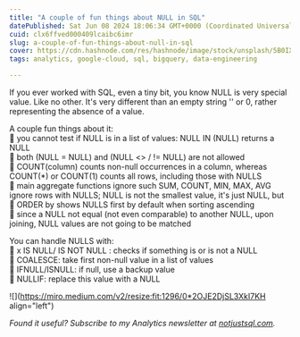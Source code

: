 ```yaml
---
title: "A couple of fun things about NULL in SQL"
datePublished: Sat Jun 08 2024 18:06:34 GMT+0000 (Coordinated Universal Time)
cuid: clx6ffved000409lcaibc6imr
slug: a-couple-of-fun-things-about-null-in-sql
cover: https://cdn.hashnode.com/res/hashnode/image/stock/unsplash/5B0IXL2wAQ0/upload/8e1160c407fda3b5b40f000a2369760c.jpeg
tags: analytics, google-cloud, sql, bigquery, data-engineering

---
```


If you ever worked with SQL, even a tiny bit, you know NULL is very special value. Like no other. It's very different than an empty string '' or 0, rather representing the absence of a value.

A couple fun things about it:  
🔹 you cannot test if NULL is in a list of values: NULL IN (NULL) returns a NULL  
🔹 both (NULL = NULL) and (NULL &lt;&gt; / != NULL) are not allowed  
🔹 COUNT(column) counts non-null occurrences in a column, whereas  
COUNT(\*) or COUNT(1) counts all rows, including those with NULLS  
🔹 main aggregate functions ignore such SUM, COUNT, MIN, MAX, AVG ignore rows with NULLS; NULL is not the smallest value, it's just NULL, but  
🔹 ORDER by shows NULLS first by default when sorting ascending  
🔹 since a NULL not equal (not even comparable) to another NULL, upon joining, NULL values are not going to be matched

You can handle NULLS with:  
🔹 x IS NULL/ IS NOT NULL : checks if something is or is not a NULL  
🔹 COALESCE: take first non-null value in a list of values  
🔹 IFNULL/ISNULL: if null, use a backup value  
🔹 NULLIF: replace this value with a NULL

![](https://miro.medium.com/v2/resize:fit:1296/0*2OJE2DjSL3XkI7KH align="left")

*Found it useful? Subscribe to my Analytics newsletter at* [*notjustsql.com*](https://notjustsql.com)*.*